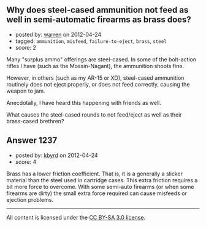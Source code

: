 ## Why does steel-cased ammunition not feed as well in semi-automatic firearms as brass does?

- posted by: [warren](https://stackexchange.com/users/-1/143-warren) on 2012-04-24
- tagged: `ammunition`, `misfeed`, `failure-to-eject`, `brass`, `steel`
- score: 2

<p>Many "surplus ammo" offerings are steel-cased. In some of the bolt-action rifles I have (such as the Mossin-Nagant), the ammunition shoots fine.</p>

<p>However, in others (such as my AR-15 or XD), steel-cased ammunition routinely does not eject properly, or does not feed correctly, causing the weapon to jam.</p>

<p>Anecdotally, I have heard this happening with friends as well.</p>

<p>What causes the steel-cased rounds to not feed/eject as well as their brass-cased brethren?</p>



## Answer 1237

- posted by: [kbyrd](https://stackexchange.com/users/-1/37-kbyrd) on 2012-04-24
- score: 4

<p>Brass has a lower friction coefficient. That is, it is a generally a slicker material than the steel used in cartridge cases. This extra friction requires a bit more force to overcome. With some semi-auto firearms (or when some firearms are dirty) the small extra force required can cause misfeeds or ejection problems.</p>




---

All content is licensed under the [CC BY-SA 3.0 license](https://creativecommons.org/licenses/by-sa/3.0/).
